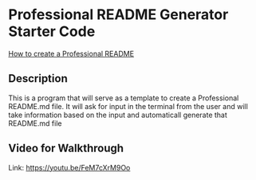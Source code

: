 # Professional README Generator Starter Code

[How to create a Professional README](https://coding-boot-camp.github.io/full-stack/github/professional-readme-guide)

## Description
This is a program that will serve as a template to create a Professional README.md file. It will ask for input in the terminal from the user and will take information based on the input and automaticall generate that README.md file

## Video for Walkthrough

Link: https://youtu.be/FeM7cXrM9Oo